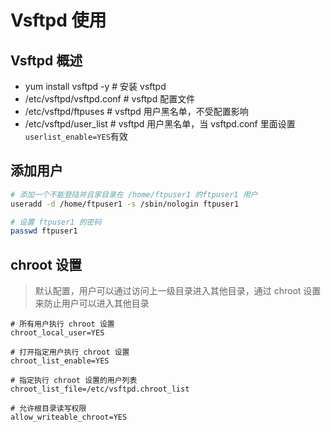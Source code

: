 # Vsftpd 使用

## Vsftpd 概述

* yum install vsftpd -y # 安装 vsftpd
* /etc/vsftpd/vsftpd.conf # vsftpd 配置文件
* /etc/vsftpd/ftpuses # vsftpd 用户黑名单，不受配置影响
* /etc/vsftpd/user_list # vsftpd 用户黑名单，当 vsftpd.conf 里面设置`userlist_enable=YES`有效

## 添加用户

```bash
# 添加一个不能登陆并且家目录在 /home/ftpuser1 的ftpuser1 用户
useradd -d /home/ftpuser1 -s /sbin/nologin ftpuser1

# 设置 ftpuser1 的密码
passwd ftpuser1
```


## chroot 设置

> 默认配置，用户可以通过访问上一级目录进入其他目录，通过 chroot 设置来防止用户可以进入其他目录

```text
# 所有用户执行 chroot 设置
chroot_local_user=YES

# 打开指定用户执行 chroot 设置
chroot_list_enable=YES

# 指定执行 chroot 设置的用户列表
chroot_list_file=/etc/vsftpd.chroot_list

# 允许根目录读写权限
allow_writeable_chroot=YES
```